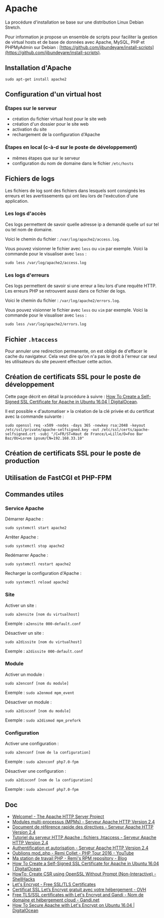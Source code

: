 # Apache

La procédure d'installation se base sur une distribution Linux Debian Stretch.

Pour information je propose un ensemble de scripts pour faciliter la gestion de virtual hosts et de base de données avec Apache, MySQL, PHP et PHPMyAdmin sur Debian : [https://github.com/jibundeyare/install-scripts](https://github.com/jibundeyare/install-scripts).

## Installation d'Apache

    sudo apt-get install apache2

## Configuration d'un virtual host

### Étapes sur le serveur

- création du fichier virtual host pour le site web
- création d'un dossier pour le site web
- activation du site
- rechargement de la configuration d'Apache

### Étapes en local (c-à-d sur le poste de développement)

- mêmes étapes que sur le serveur
- configuration du nom de domaine dans le fichier `/etc/hosts`

## Fichiers de logs

Les fichiers de log sont des fichiers dans lesquels sont consignés les erreurs et les avertissements qui ont lieu lors de l'exécution d'une application.

### Les logs d'accès

Ces logs permettent de savoir quelle adresse ip a demandé quelle url sur tel ou tel nom de domaine.

Voici le chemin du fichier : `/var/log/apache2/access.log`.

Vous pouvez visionner le fichier avec `less` ou `vim` par exemple.
Voici la commande pour le visualiser avec `less` :

    sudo less /var/log/apache2/access.log

### Les logs d'erreurs

Ces logs permettent de savoir si une erreur a lieu lors d'une requête HTTP.
Les erreurs PHP se retrouvent aussi dans ce fichier de logs.

Voici le chemin du fichier : `/var/log/apache2/errors.log`.

Vous pouvez visionner le fichier avec `less` ou `vim` par exemple.
Voici la commande pour le visualiser avec `less` :

    sudo less /var/log/apache2/errors.log

## Fichier `.htaccess`






Pour annuler une redirection permanente, on est obligé de d'effacer le cache du navigateur. Cela veut dire qu'on n'a pas le droit à l'erreur car seul les utilisateurs du site peuvent effectuer cette action.

## Création de certificats SSL pour le poste de développement

Cette page décrit en détail la procédure à suivre : [How To Create a Self-Signed SSL Certificate for Apache in Ubuntu 16.04 | DigitalOcean](https://www.digitalocean.com/community/tutorials/how-to-create-a-self-signed-ssl-certificate-for-apache-in-ubuntu-16-04).

Il est possible « d'automatiser » la création de la clé privée et du certificat avec la commande suivante :

    sudo openssl req -x509 -nodes -days 365 -newkey rsa:2048 -keyout /etc/ssl/private/apache-selfsigned.key -out /etc/ssl/certs/apache-selfsigned.crt -subj "/C=FR/ST=Haut de France/L=Lille/O=Foo Bar Baz/OU=Lorem ipsum/CN=192.168.33.10"

## Création de certificats SSL pour le poste de production

## Utilisation de FastCGI et PHP-FPM

## Commandes utiles

### Service Apache

Démarrer Apache :

    sudo systemctl start apache2

Arrêter Apache :

    sudo systemctl stop apache2

Redémarrer Apache :

    sudo systemctl restart apache2

Recharger la configuration d'Apache :

    sudo systemctl reload apache2

### Site

Activer un site :

    sudo a2ensite [nom du virtualhost]

Exemple : `a2ensite 000-default.conf`

Désactiver un site :

    sudo a2dissite [nom du virtualhost]

Exemple : `a2dissite 000-default.conf`

### Module

Activer un module :

    sudo a2enconf [nom du module]

Exemple : `sudo a2enmod mpm_event`

Désactiver un module :

    sudo a2disconf [nom du module]

Exemple : `sudo a2dismod mpm_prefork`

### Configuration

Activer une configuration :

    sudo a2enconf [nom de la configuration]

Exemple : `sudo a2enconf php7.0-fpm`

Désactiver une configuration :

    sudo a2disconf [nom de la configuration]

Exemple : `sudo a2enconf php7.0-fpm`

## Doc

- [Welcome! - The Apache HTTP Server Project](http://httpd.apache.org/)
- [Modules multi-processus (MPMs) - Serveur Apache HTTP Version 2.4](http://httpd.apache.org/docs/2.4/mpm.html)
- [Document de référence rapide des directives - Serveur Apache HTTP Version 2.4](http://httpd.apache.org/docs/2.4/mod/quickreference.html)
- [Tutoriel du serveur HTTP Apache : fichiers .htaccess - Serveur Apache HTTP Version 2.4](http://httpd.apache.org/docs/2.4/howto/htaccess.html)
- [Authentification et autorisation - Serveur Apache HTTP Version 2.4](http://httpd.apache.org/docs/2.4/howto/auth.html)
- [Oublions mod_php - Remi Collet - PHP Tour 2016 - YouTube](https://www.youtube.com/watch?time_continue=2454&v=onSzYyv4yj8)
- [Ma station de travail PHP - Remi's RPM repository - Blog](https://blog.remirepo.net/post/2016/04/16/Ma-station-de-travail-PHP)
- [How To Create a Self-Signed SSL Certificate for Apache in Ubuntu 16.04 | DigitalOcean](https://www.digitalocean.com/community/tutorials/how-to-create-a-self-signed-ssl-certificate-for-apache-in-ubuntu-16-04)
- [HowTo: Create CSR using OpenSSL Without Prompt (Non-Interactive) - ShellHacks](https://www.shellhacks.com/create-csr-openssl-without-prompt-non-interactive/)
- [Let's Encrypt - Free SSL/TLS Certificates](https://letsencrypt.org/)
- [Certificat SSL Let’s Encrypt gratuit avec votre hébergement - OVH](https://www.ovh.com/fr/hebergement-web/ssl_mutualise.xml)
- [Free TLS/SSL certificates with Let's Encrypt and Gandi - Nom de domaine et hébergement cloud - Gandi.net](https://v4.gandi.net/news/en/2016-01-12/6677-free_tlsssl_certificates_with_lets_encrypt_and_gandi/)
- [How To Secure Apache with Let's Encrypt on Ubuntu 16.04 | DigitalOcean](https://www.digitalocean.com/community/tutorials/how-to-secure-apache-with-let-s-encrypt-on-ubuntu-16-04)

